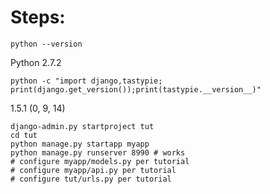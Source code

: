 # Steps:

	python --version
Python 2.7.2

	python -c "import django,tastypie; print(django.get_version());print(tastypie.__version__)"
1.5.1
(0, 9, 14)

	django-admin.py startproject tut
	cd tut
	python manage.py startapp myapp
	python manage.py runserver 8990 # works
	# configure myapp/models.py per tutorial
	# configure myapp/api.py per tutorial
	# configure tut/urls.py per tutorial
